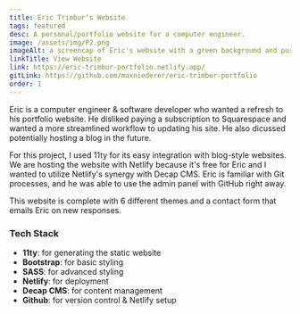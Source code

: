 ```yaml
---
title: Eric Trimbur's Website
tags: featured
desc: A personal/portfolio website for a computer engineer.
image: /assets/img/P2.png
imageAlt: a screencap of Eric's website with a green background and purple text
linkTitle: View Website
link: https://eric-trimbur-portfolio.netlify.app/
gitLink: https://github.com/maxniederer/eric-trimbur-portfolio
order: 1
---
```


Eric is a computer engineer & software developer who wanted a refresh to his portfolio website. He disliked paying a subscription to Squarespace and wanted a more streamlined workflow to updating his site. He also dicussed potentially hosting a blog in the future.

For this project, I used 11ty for its easy integration with blog-style websites. We are hosting the website with Netlify because it's free for Eric and I wanted to utilize Netlify's synergy with Decap CMS. Eric is familiar with Git processes, and he was able to use the admin panel with GitHub right away.

This website is complete with 6 different themes and a contact form that emails Eric on new responses.

### Tech Stack

- **11ty**: for generating the static website
- **Bootstrap**: for basic styling
- **SASS**: for advanced styling
- **Netlify**: for deployment
- **Decap CMS**: for content management
- **Github**: for version control & Netlify setup
